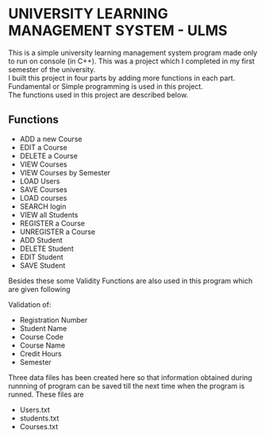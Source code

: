 # UNIVERSITY LEARNING MANAGEMENT SYSTEM - ULMS
This is a simple university learning management system program made only to run on console (in C++). This was a project which I completed in my first semester of the university.\
I built this project in four parts by adding more functions in each part. Fundamental or Simple programming is used in this project.\
The functions used in this project are described below.
## Functions 
* ADD a new Course
* EDIT a Course
* DELETE a Course
* VIEW Courses
* VIEW Courses by Semester
* LOAD Users
* SAVE Courses
* LOAD courses
* SEARCH login
* VIEW all Students
* REGISTER a Course
* UNREGISTER a Course
* ADD Student
* DELETE Student
* EDIT Student
* SAVE Student

Besides these some Validity Functions are also used in this program which are given following

Validation of:
* Registration Number
* Student Name
* Course Code
* Course Name
* Credit Hours
* Semester 


Three data files has been created here so that information obtained during runnning of program can be saved till the next time when the program is runned.
These files are 
* Users.txt
* students.txt
* Courses.txt
